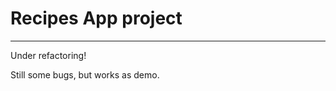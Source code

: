 # Recipes App project
__________________________________

Under refactoring!

Still some bugs, but works as demo.

